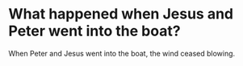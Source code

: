 # What happened when Jesus and Peter went into the boat?

When Peter and Jesus went into the boat, the wind ceased blowing.
